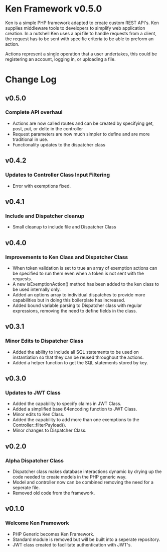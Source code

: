 # Ken Framework v0.5.0

Ken is a simple PHP framework adapted to create custom REST API's. Ken supplies middleware tools to developers to simplify web application creation. In a nutshell Ken uses a api file to handle requests from a client, the request has to be sent with specific criteria to be able to preform an action.

Actions represent a single operation that a user undertakes, this could be registering an account, logging in, or uploading a file.

# Change Log

## v0.5.0

### Complete API overhaul

- Actions are now called routes and can be created by specifying get, post, put, or delte in the controller
- Request parameters are now much simpler to define and are more traditional in use.
- Functionality updates to the dispatcher class

## v0.4.2

### Updates to Controller Class Input Filtering

- Error with exemptions fixed.

## v0.4.1

### Include and Dispatcher cleanup

- Small cleanup to include file and Dispatcher Class

## v0.4.0

### Improvements to Ken Class and Dispatcher Class

  - When token validation is set to true an array of exemption actions can be specified to run them even when a token is not sent with the requests. 
  - A new isExemptionAction() method has been added to the ken class to be used internally only.
  - Added an options array to individual dispatches to provide more capabilities but in doing this boilerplate has increased.
  - Added bound variable parsing to Dispatcher class with regular expressions, removing the need to define fields in the class.

## v0.3.1

### Minor Edits to Dispatcher Class

  - Added the ability to include all SQL statements to be used on instantiation so that they can be reused throughout the actions.
  - Added a helper function to get the SQL statements stored by key.

## v0.3.0

### Updates to JWT Class

  - Added the capability to specify claims in JWT Class.
  - Added a simplified base 64encoding function to JWT Class.
  - Minor edits to Ken Class.
  - Added the capability to add more than one exemptions to the Controller::filterPayload().
  - Minor changes to Dispatcher Class.

## v0.2.0

### Alpha Dispatcher Class

- Dispatcher class makes database interactions dynamic by drying up the code needed to create models in the PHP generic way.
- Model and controller now can be combined removing the need for a seperate file.
- Removed old code from the framework.

## v0.1.0

### Welcome Ken Framework

- PHP Generic becomes Ken Framework.
- Standard module is removed but will be built into a seperate repository.
- JWT class created to facilitate authentication with JWT's.